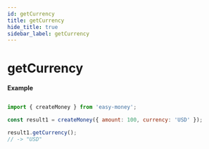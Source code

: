 ```yaml
---
id: getCurrency
title: getCurrency
hide_title: true
sidebar_label: getCurrency
---
```


# getCurrency

**Example**

```js

import { createMoney } from 'easy-money';

const result1 = createMoney({ amount: 100, currency: 'USD' });

result1.getCurrency();
// -> "USD"

```